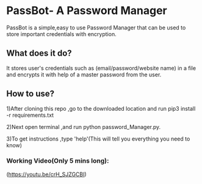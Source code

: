 # PassBot- A Password Manager
 PassBot is a simple,easy to use Password Manager that can be used to store important credentials with encryption.
## What does it do?
 It stores user's credentials such as (email/password/website name) in a file and encrypts it with help of a master password from the user.
## How to use?
  1)After cloning this repo ,go to the downloaded location and run pip3 install -r requirements.txt
  
  2)Next open terminal ,and run python password_Manager.py.
  
  3)To get instructions ,type 'help'(This will tell you everything you need to know) 
### Working Video(Only 5 mins long):
   (https://youtu.be/crH_SJZGCBI)
